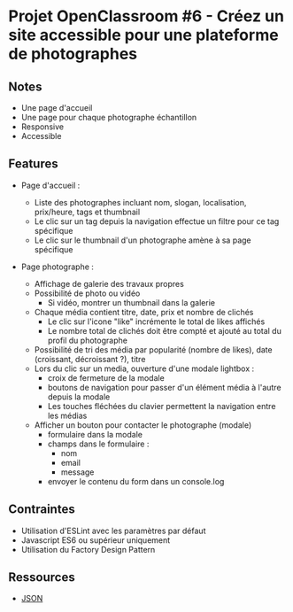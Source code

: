 # Projet OpenClassroom #6 - Créez un site accessible pour une plateforme de photographes

## Notes

- Une page d'accueil
- Une page pour chaque photographe échantillon
- Responsive
- Accessible

## Features

- Page d'accueil :

  - Liste des photographes incluant nom, slogan, localisation, prix/heure, tags et thumbnail
  - Le clic sur un tag depuis la navigation effectue un filtre pour ce tag spécifique
  - Le clic sur le thumbnail d'un photographe amène à sa page spécifique

- Page photographe :
  - Affichage de galerie des travaux propres
  - Possibilité de photo ou vidéo
    - Si vidéo, montrer un thumbnail dans la galerie
  - Chaque média contient titre, date, prix et nombre de clichés
    - Le clic sur l'icone "like" incrémente le total de likes affichés
    - Le nombre total de clichés doit être compté et ajouté au total du profil du photographe
  - Possibilité de tri des média par popularité (nombre de likes), date (croissant, décroissant ?), titre
  - Lors du clic sur un media, ouverture d'une modale lightbox :
    - croix de fermeture de la modale
    - boutons de navigation pour passer d'un élément média à l'autre depuis la modale
    - Les touches fléchées du clavier permettent la navigation entre les médias
  - Afficher un bouton pour contacter le photographe (modale)
    - formulaire dans la modale
    - champs dans le formulaire :
      - nom
      - email
      - message
    - envoyer le contenu du form dans un console.log

## Contraintes

- Utilisation d'ESLint avec les paramètres par défaut
- Javascript ES6 ou supérieur uniquement
- Utilisation du Factory Design Pattern

## Ressources

- [JSON](https://s3-eu-west-1.amazonaws.com/course.oc-static.com/projects/Front-End+V2/P5+Javascript+%26+Accessibility/FishEyeData.json)

